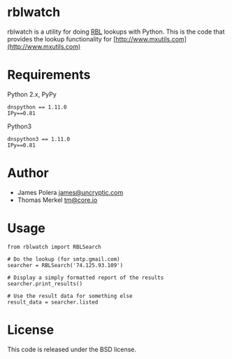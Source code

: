 rblwatch
==
rblwatch is a utility for doing [RBL](http://en.wikipedia.org/wiki/DNSBL) lookups with Python.
This is the code that provides the lookup functionality for [http://www.mxutils.com](http://www.mxutils.com)

Requirements
==
Python 2.x, PyPy

	dnspython == 1.11.0
	IPy==0.81

Python3

	dnspython3 == 1.11.0
	IPy==0.81

Author
==
- James Polera <james@uncryptic.com>
- Thomas Merkel <tm@core.io>

Usage
==
    from rblwatch import RBLSearch

    # Do the lookup (for smtp.gmail.com)
    searcher = RBLSearch('74.125.93.109')

    # Display a simply formatted report of the results
    searcher.print_results()

    # Use the result data for something else
    result_data = searcher.listed

License
==
This code is released under the BSD license.
